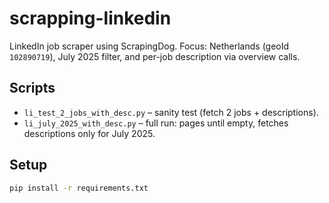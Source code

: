 # scrapping-linkedin

LinkedIn job scraper using ScrapingDog. Focus: Netherlands (geoId `102890719`), July 2025 filter, and per-job description via overview calls.

## Scripts
- `li_test_2_jobs_with_desc.py` – sanity test (fetch 2 jobs + descriptions).
- `li_july_2025_with_desc.py` – full run: pages until empty, fetches descriptions only for July 2025.

## Setup
```bash
pip install -r requirements.txt
